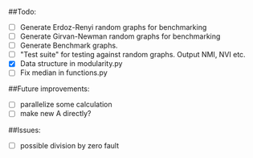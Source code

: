 ##Todo:
- [ ] Generate Erdoz-Renyi random graphs for benchmarking
- [ ] Generate Girvan-Newman random  graphs for benchmarking
- [ ] Generate Benchmark graphs.
- [ ] "Test suite" for testing against random graphs. Output NMI, NVI etc.
- [x] Data structure in modularity.py
- [ ] Fix median in functions.py

##Future improvements:
- [ ] parallelize some calculation
- [ ] make new A directly?

##Issues:
- [ ] possible division by zero fault 